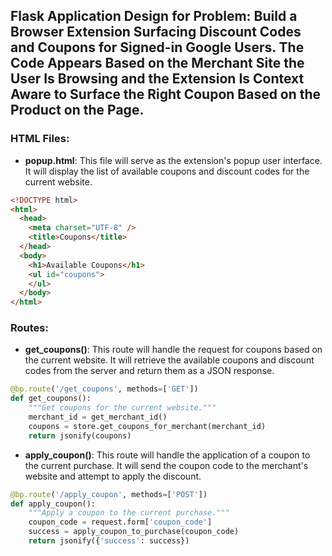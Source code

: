 ## Flask Application Design for Problem: Build a Browser Extension Surfacing Discount Codes and Coupons for Signed-in Google Users. The Code Appears Based on the Merchant Site the User Is Browsing and the Extension Is Context Aware to Surface the Right Coupon Based on the Product on the Page.

### HTML Files:

- **popup.html**: This file will serve as the extension's popup user interface. It will display the list of available coupons and discount codes for the current website.

```html
<!DOCTYPE html>
<html>
  <head>
    <meta charset="UTF-8" />
    <title>Coupons</title>
  </head>
  <body>
    <h1>Available Coupons</h1>
    <ul id="coupons">
    </ul>
  </body>
</html>
```

### Routes:

- **get_coupons()**: This route will handle the request for coupons based on the current website. It will retrieve the available coupons and discount codes from the server and return them as a JSON response.

```python
@bp.route('/get_coupons', methods=['GET'])
def get_coupons():
    """Get coupons for the current website."""
    merchant_id = get_merchant_id()
    coupons = store.get_coupons_for_merchant(merchant_id)
    return jsonify(coupons)
```

- **apply_coupon()**: This route will handle the application of a coupon to the current purchase. It will send the coupon code to the merchant's website and attempt to apply the discount.

```python
@bp.route('/apply_coupon', methods=['POST'])
def apply_coupon():
    """Apply a coupon to the current purchase."""
    coupon_code = request.form['coupon_code']
    success = apply_coupon_to_purchase(coupon_code)
    return jsonify({'success': success})
```